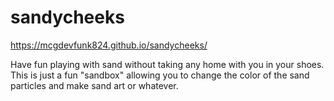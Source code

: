 # sandycheeks

https://mcgdevfunk824.github.io/sandycheeks/


Have fun playing with sand without taking any home with you in your shoes. This is just a fun "sandbox" allowing you to change the color of the sand particles and make sand art or whatever.
